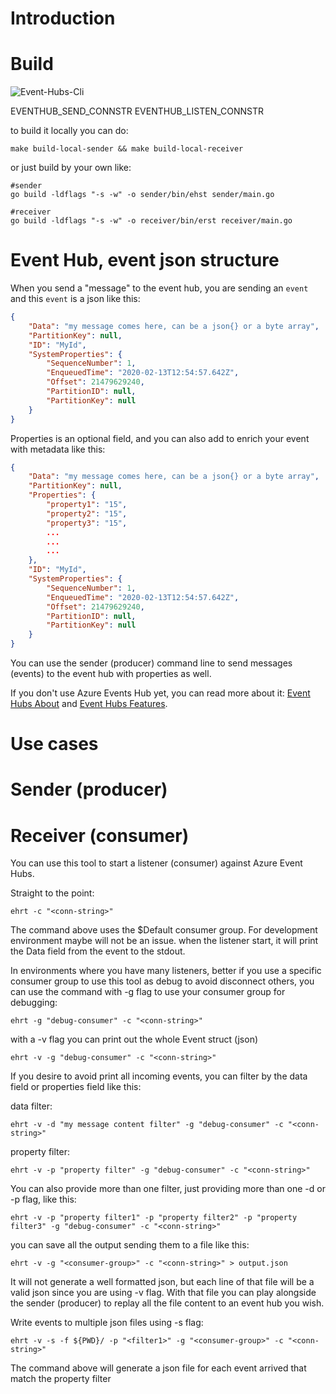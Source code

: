 # Introduction

# Build
![Event-Hubs-Cli](https://github.com/azure-open-tools/event-hubs-cli/workflows/Event-Hubs-Cli/badge.svg)

EVENTHUB_SEND_CONNSTR
EVENTHUB_LISTEN_CONNSTR

to build it locally you can do:
```shell script
make build-local-sender && make build-local-receiver
```

or just build by your own like:
```shell script
#sender
go build -ldflags "-s -w" -o sender/bin/ehst sender/main.go

#receiver
go build -ldflags "-s -w" -o receiver/bin/erst receiver/main.go
```

# Event Hub, event json structure

When you send a "message" to the event hub, you are sending an ```event``` and this ```event``` is a json like this:

```json
{
    "Data": "my message comes here, can be a json{} or a byte array",
    "PartitionKey": null,
    "ID": "MyId",
    "SystemProperties": {
        "SequenceNumber": 1,
        "EnqueuedTime": "2020-02-13T12:54:57.642Z",
        "Offset": 21479629240,
        "PartitionID": null,
        "PartitionKey": null
    }
}
```

Properties is an optional field, and you can also add to enrich your event with metadata like this:

```json
{
    "Data": "my message comes here, can be a json{} or a byte array",
    "PartitionKey": null,
    "Properties": {
        "property1": "15",
        "property2": "15",
        "property3": "15",
        ...
        ...
        ...
    },
    "ID": "MyId",
    "SystemProperties": {
        "SequenceNumber": 1,
        "EnqueuedTime": "2020-02-13T12:54:57.642Z",
        "Offset": 21479629240,
        "PartitionID": null,
        "PartitionKey": null
    }
}
```

You can use the sender (producer) command line to send messages (events) to the event hub with properties as well.

If you don't use Azure Events Hub yet, you can read more about it: [Event Hubs About](https://docs.microsoft.com/en-us/azure/event-hubs/event-hubs-about) and
[Event Hubs Features](https://docs.microsoft.com/en-us/azure/event-hubs/event-hubs-features).

# Use cases

# Sender (producer)

# Receiver (consumer)

You can use this tool to start a listener (consumer) against Azure Event Hubs.

Straight to the point:

```shell script
ehrt -c "<conn-string>" 
```

The command above uses the $Default consumer group. For development environment maybe will not be an issue.
when the listener start, it will print the Data field from the event to the stdout.

In environments where you have many listeners, better if you use a specific consumer group to use this tool as debug 
to avoid disconnect others, you can use the command with -g flag to use your consumer group for debugging:
```shell script
ehrt -g "debug-consumer" -c "<conn-string>" 
```

with a -v flag you can print out the whole Event struct (json)
```shell script
ehrt -v -g "debug-consumer" -c "<conn-string>" 
```
If you desire to avoid print all incoming events, you can filter by the data field or properties field like this:

data filter:
```shell script
ehrt -v -d "my message content filter" -g "debug-consumer" -c "<conn-string>"
```
property filter:
```shell script
ehrt -v -p "property filter" -g "debug-consumer" -c "<conn-string>"
```

You can also provide more than one filter, just providing more than one -d or -p flag, like this:
```shell script
ehrt -v -p "property filter1" -p "property filter2" -p "property filter3" -g "debug-consumer" -c "<conn-string>"
```
you can save all the output sending them to a file like this:
```shell script
ehrt -v -g "<consumer-group>" -c "<conn-string>" > output.json
```
It will not generate a well formatted json, but each line of that file will be a valid json since you are using -v flag.
With that file you can play alongside the sender (producer) to replay all the file content to an event hub you wish.

Write events to multiple json files using -s flag:
```shell script
ehrt -v -s -f ${PWD}/ -p "<filter1>" -g "<consumer-group>" -c "<conn-string>"
```
The command above will generate a json file for each event arrived that match the property filter
